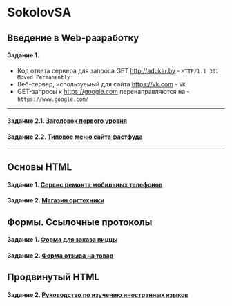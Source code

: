 ﻿﻿﻿﻿﻿﻿﻿﻿﻿﻿﻿﻿﻿﻿﻿﻿﻿﻿﻿﻿﻿﻿﻿﻿﻿﻿﻿﻿﻿﻿﻿﻿﻿﻿﻿﻿﻿﻿﻿﻿﻿# SokolovSA## Введение в Web-разработку#### Задание 1.* Код ответа сервера для запроса GET http://adukar.by - `HTTP/1.1 301 Moved Permanently`* Веб-сервер, используемый для сайта https://vk.com - `VK` * GET-запросы к https://google.com перенаправляются на - `https://www.google.com/` ***#### Задание 2.1. [Заголовок первого уровня](https://codepen.io/semyon-sokolov/pen/xvyrox)  #### Задание 2.2. [Типовое меню сайта фастфуда](https://codepen.io/semyon-sokolov/pen/rXqwXg)***## Основы HTML#### Задание 1. [Сервис ремонта мобильных телефонов](https://github.com/AdukarIT/SokolovSA/tree/master/HTML/Homework-2/Task-1)#### Задание 2. [Магазин оргтехники](https://github.com/AdukarIT/SokolovSA/tree/master/HTML/Homework-2/Task-2)## Формы. Ссылочные протоколы#### Задание 1. [Форма для заказа пиццы](https://codepen.io/semyon-sokolov/pen/mdbOyaj)#### Задание 2. [Форма отзыва на товар](https://codepen.io/semyon-sokolov/pen/KKPNxaJ)## Продвинутый HTML#### Задание 2. [Руководство по изучению иностранных языков](https://github.com/AdukarIT/SokolovSA/tree/master/HTML/Homework-4/Task-2)